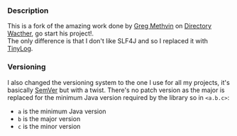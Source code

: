 ### Description

This is a fork of the amazing work done by [Greg Methvin](https://github.com/gmethvin) on [Directory Wacther](https://github.com/gmethvin/directory-watcher), go start his project!.  
The only difference is that I don't like SLF4J and so I replaced it with [TinyLog](https://tinylog.org/).

### Versioning

I also changed the versioning system to the one I use for all my projects, it's basically [SemVer](https://semver.org/) but with a twist.
There's no patch version as the major is replaced for the minimum Java version required by the library so in `<a.b.c>`:
- `a` is the minimum Java version
- `b` is the major version
- `c` is the minor version